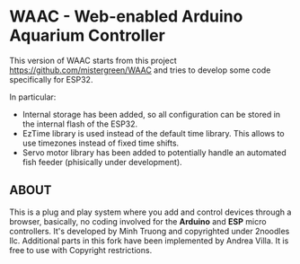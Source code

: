 # WAAC - Web-enabled Arduino Aquarium Controller

This version of WAAC starts from this project https://github.com/mistergreen/WAAC and tries to develop some code specifically for ESP32.

In particular:
<ul>
  <li>Internal storage has been added, so all configuration can be stored in the internal flash of the ESP32.</li>
  <li>EzTime library is used instead of the default time library. This allows to use timezones instead of fixed time shifts.</li>
  <li>Servo motor library has been added to potentially handle an automated fish feeder (phisically under development).</li>
</ul>


<h2>ABOUT</h2>
This is a plug and play system where you add and control devices through a browser, basically, no coding involved for the <strong>Arduino</strong> and <strong>ESP</strong> micro controllers. It's developed by Minh Truong and copyrighted under 2noodles llc. Additional parts in this fork have been implemented by Andrea Villa. It is free to use with Copyright restrictions.

